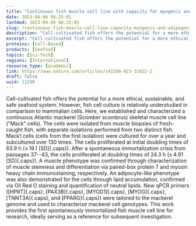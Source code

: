```yaml
---
title: "Continuous fish muscle cell line with capacity for myogenic and adipogenic-like phenotypes"
date: 2023-04-06 08:25:01
lastmod: 2023-04-06 08:25:01
slug: /continuous-fish-muscle-cell-line-capacity-myogenic-and-adipogenic-phenotypes
description: "Cell-cultivated fish offers the potential for a more ethical, sustainable, and safe seafood system. However, fish cell culture is relatively understudied in comparison to mammalian cells. Here, we established and characterized a continuous Atlantic mackerel (Scomber scombrus) skeletal muscle cell line (“Mack” cells). The cells were isolated from muscle biopsies of fresh-caught fish, with separate isolations performed from two distinct fish. Mack1 cells (cells from the first isolation) were cultured for over a year and subcultured over 130 times."
excerpt: "Cell-cultivated fish offers the potential for a more ethical, sustainable, and safe seafood system. However, fish cell culture is relatively understudied in comparison to mammalian cells. Here, we established and characterized a continuous Atlantic mackerel (Scomber scombrus) skeletal muscle cell line (“Mack” cells). The cells were isolated from muscle biopsies of fresh-caught fish, with separate isolations performed from two distinct fish. Mack1 cells (cells from the first isolation) were cultured for over a year and subcultured over 130 times."
proteins: [Cell-Based]
products: [Seafood]
topics: [Sci-Tech]
regions: [International]
resource_type: [academic]
link: https://www.nature.com/articles/s41598-023-31822-2
draft: false
uuid: 11290
---
```

Cell-cultivated fish offers the potential for a more ethical,
sustainable, and safe seafood system. However, fish cell culture is
relatively understudied in comparison to mammalian cells. Here, we
established and characterized a continuous Atlantic mackerel (Scomber
scombrus) skeletal muscle cell line ("Mack" cells). The cells were
isolated from muscle biopsies of fresh-caught fish, with separate
isolations performed from two distinct fish. Mack1 cells (cells from the
first isolation) were cultured for over a year and subcultured over 130
times. The cells proliferated at initial doubling times of 63.9 h
(± 19.1 [SD]{.caps}). After a spontaneous immortalization crisis from
passages 37--43, the cells proliferated at doubling times of 24.3 h
(± 4.91 [SD]{.caps}). A muscle phenotype was confirmed through
characterization of muscle stemness and differentiation via paired-box
protein 7 and myosin heavy chain immunostaining, respectively. An
adipocyte-like phenotype was also demonstrated for the cells through
lipid accumulation, confirmed via Oil Red O staining and quantification
of neutral lipids. New qPCR primers ([HPRT]{.caps}, [PAX3B]{.caps},
[MYOD1]{.caps}, [MYOG]{.caps}, [TNNT3A]{.caps}, and [PPARG]{.caps}) were
tailored to the mackerel genome and used to characterize mackerel cell
genotypes. This work provides the first spontaneously immortalized fish
muscle cell line for research, ideally serving as a reference for
subsequent investigation.
